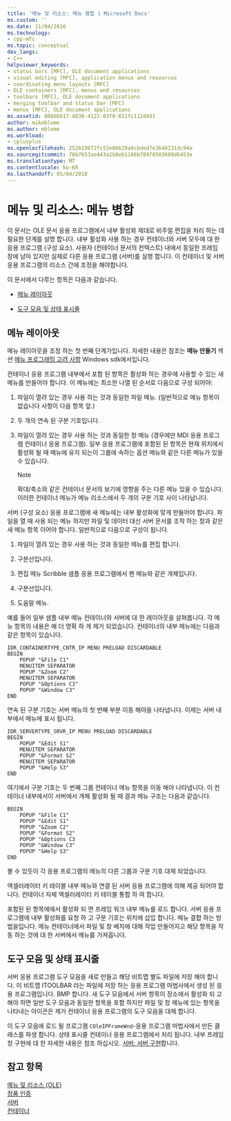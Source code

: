 ```yaml
---
title: '메뉴 및 리소스: 메뉴 병합 | Microsoft Docs'
ms.custom: ''
ms.date: 11/04/2016
ms.technology:
- cpp-mfc
ms.topic: conceptual
dev_langs:
- C++
helpviewer_keywords:
- status bars [MFC], OLE document applications
- visual editing [MFC], application menus and resources
- coordinating menu layouts [MFC]
- OLE containers [MFC], menus and resources
- toolbars [MFC], OLE document applications
- merging toolbar and status bar [MFC]
- menus [MFC], OLE document applications
ms.assetid: 80b6bb17-d830-4122-83f0-651fc112d4d1
author: mikeblome
ms.author: mblome
ms.workload:
- cplusplus
ms.openlocfilehash: 252619872fc53e06629a4cbded7e3640131dc94a
ms.sourcegitcommit: 76b7653ae443a2b8eb1186b789f8503609d6453e
ms.translationtype: MT
ms.contentlocale: ko-KR
ms.lasthandoff: 05/04/2018
---
```

# <a name="menus-and-resources-menu-merging"></a>메뉴 및 리소스: 메뉴 병합
이 문서는 OLE 문서 응용 프로그램에서 내부 활성화 제대로 비주얼 편집을 처리 하는 데 필요한 단계를 설명 합니다. 내부 활성화 사용 하는 경우 컨테이너와 서버 모두에 대 한 응용 프로그램 (구성 요소). 사용자 (컨테이너 문서의 컨텍스트) 내에서 동일한 프레임 창에 남아 있지만 실제로 다른 응용 프로그램 (서버)를 실행 합니다. 이 컨테이너 및 서버 응용 프로그램의 리소스 간에 조정을 해야합니다.  
  
 이 문서에서 다루는 항목은 다음과 같습니다.  
  
- [메뉴 레이아웃](#_core_menu_layouts)  
  
- [도구 모음 및 상태 표시줄](#_core_toolbars_and_status_bars)  
  
##  <a name="_core_menu_layouts"></a> 메뉴 레이아웃  
 메뉴 레이아웃을 조정 하는 첫 번째 단계가입니다. 자세한 내용은 참조는 **메뉴 만들기** 섹션 [메뉴 프로그래밍 고려 사항](https://msdn.microsoft.com/library/ms647557.aspx) Windows sdk에서입니다.  
  
 컨테이너 응용 프로그램 내부에서 포함 된 항목은 활성화 하는 경우에 사용할 수 있는 새 메뉴를 만들어야 합니다. 이 메뉴에는 최소한 나열 된 순서로 다음으로 구성 되어야:  
  
1.  파일이 열려 있는 경우 사용 하는 것과 동일한 파일 메뉴. (일반적으로 메뉴 항목이 없습니다 사항이 다음 항목 앞.)  
  
2.  두 개의 연속 된 구분 기호입니다.  
  
3.  파일이 열려 있는 경우 사용 하는 것과 동일한 창 메뉴 (경우에만 MDI 응용 프로그램 컨테이너 응용 프로그램). 일부 응용 프로그램에 포함된 된 항목은 현재 위치에서 활성화 될 때 메뉴에 유지 되는이 그룹에 속하는 옵션 메뉴와 같은 다른 메뉴가 있을 수 있습니다.  
  
    > [!NOTE]
    >  확대/축소와 같은 컨테이너 문서의 보기에 영향을 주는 다른 메뉴 있을 수 있습니다. 이러한 컨테이너 메뉴가 메뉴 리소스에서 두 개의 구분 기호 사이 나타납니다.  
  
 서버 (구성 요소) 응용 프로그램에 새 메뉴에는 내부 활성화에 맞게 만들어야 합니다. 파일을 열 때 사용 되는 메뉴 하지만 파일 및 데이터 대신 서버 문서를 조작 하는 창과 같은 새 메뉴 항목 이어야 합니다. 일반적으로 다음으로 구성이 됩니다.  
  
1.  파일이 열려 있는 경우 사용 하는 것과 동일한 메뉴를 편집 합니다.  
  
2.  구분선입니다.  
  
3.  편집 메뉴 Scribble 샘플 응용 프로그램에서 펜 메뉴와 같은 개체입니다.  
  
4.  구분선입니다.  
  
5.  도움말 메뉴.  
  
 예를 들어 일부 샘플 내부 메뉴 컨테이너와 서버에 대 한 레이아웃을 살펴봅니다. 각 메뉴 항목의 내용은 예 더 명확 하 게 제거 되었습니다. 컨테이너의 내부 메뉴에는 다음과 같은 항목이 있습니다.  
  
```  
IDR_CONTAINERTYPE_CNTR_IP MENU PRELOAD DISCARDABLE   
BEGIN  
    POPUP "&File C1"  
    MENUITEM SEPARATOR  
    POPUP "&Zoom C2"  
    MENUITEM SEPARATOR  
    POPUP "&Options C3"  
    POPUP "&Window C3"  
END  
```  
  
 연속 된 구분 기호는 서버 메뉴의 첫 번째 부분 이동 해야을 나타냅니다. 이제는 서버 내부에서 메뉴에 표시 됩니다.  
  
```  
IDR_SERVERTYPE_SRVR_IP MENU PRELOAD DISCARDABLE   
BEGIN  
    POPUP "&Edit S1"  
    MENUITEM SEPARATOR  
    POPUP "&Format S2"  
    MENUITEM SEPARATOR  
    POPUP "&Help S3"  
END  
```  
  
 여기에서 구분 기호는 두 번째 그룹 컨테이너 메뉴 항목을 이동 해야 나타냅니다. 이 컨테이너 내부에서이 서버에서 개체 활성화 될 때 결과 메뉴 구조는 다음과 같습니다.  
  
```  
BEGIN  
    POPUP "&File C1"  
    POPUP "&Edit S1"  
    POPUP "&Zoom C2"  
    POPUP "&Format S2"  
    POPUP "&Options C3  
    POPUP "&Window C3"  
    POPUP "&Help S3"  
END  
```  
  
 볼 수 있듯이 각 응용 프로그램의 메뉴의 다른 그룹과 구분 기호 대체 되었습니다.  
  
 액셀러레이터 키 테이블 내부 메뉴와 연결 된 서버 응용 프로그램에 의해 제공 되어야 합니다. 컨테이너 자체 액셀러레이터 키 테이블 통합 하 여 합니다.  
  
 포함된 된 항목에에서 활성화 되 면 프레임 워크 내부 메뉴를 로드 합니다. 서버 응용 프로그램에 내부 활성화를 요청 하 고 구분 기호는 위치에 삽입 합니다. 메뉴 결합 하는 방법을입니다. 메뉴 컨테이너에서 파일 및 창 배치에 대해 작업 만들어지고 해당 항목을 작동 하는 것에 대 한 서버에서 메뉴를 가져옵니다.  
  
##  <a name="_core_toolbars_and_status_bars"></a> 도구 모음 및 상태 표시줄  
 서버 응용 프로그램 도구 모음을 새로 만들고 해당 비트맵 별도 파일에 저장 해야 합니다. 이 비트맵 ITOOLBAR 라는 파일에 저장 하는 응용 프로그램 마법사에서 생성 된 응용 프로그램입니다. BMP 합니다. 새 도구 모음에서 서버 항목이 장소에서 활성화 되 고 해야 하면 일반 도구 모음과 동일한 항목을 포함 하지만 파일 및 창 메뉴에 있는 항목을 나타내는 아이콘은 제거 컨테이너 응용 프로그램의 도구 모음을 대체 합니다.  
  
 이 도구 모음에 로드 될 프로그램 `COleIPFrameWnd`-응용 프로그램 마법사에서 만든 클래스를 파생 합니다. 상태 표시줄 컨테이너 응용 프로그램에서 처리 됩니다. 내부 프레임 창 구현에 대 한 자세한 내용은 참조 하십시오. [서버: 서버 구현](../mfc/servers-implementing-a-server.md)합니다.  
  
## <a name="see-also"></a>참고 항목  
 [메뉴 및 리소스 (OLE)](../mfc/menus-and-resources-ole.md)   
 [정품 인증](../mfc/activation-cpp.md)   
 [서버](../mfc/servers.md)   
 [컨테이너](../mfc/containers.md)

